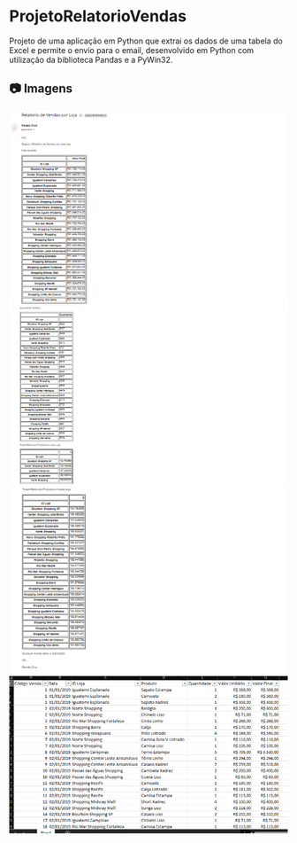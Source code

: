 # ProjetoRelatorioVendas
Projeto de uma aplicação em Python que extrai os dados de uma tabela do Excel e permite o envio para o email, desenvolvido em Python com utilização da biblioteca Pandas e a PyWin32.

## 📷 Imagens

<kbd>
  <img src="1.png" alt="1" width="600" />
</kbd>

<kbd>
  <img src="2.png" alt="2" width="600" />
</kbd>

<kbd>
  <img src="3.png" alt="3" width="600" />
</kbd>

<kbd>
  <img src="Tabela.png" alt="tabela" width="600" />
</kbd>
